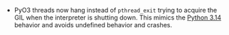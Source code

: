  * PyO3 threads now hang instead of `pthread_exit` trying to acquire the GIL when the interpreter is shutting down. This mimics the [Python 3.14](https://github.com/python/cpython/issues/87135) behavior and avoids undefined behavior and crashes.
